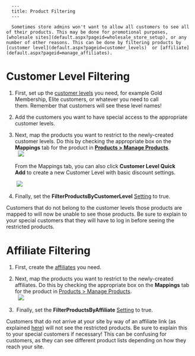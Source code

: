 
      ---
      title: Product Filtering
      ---

      Sometimes store admins won't want to allow all customers to see all of their products. This may be done for promotional purposes, [wholesale sites](default.aspx?pageid=wholesale_store_setup), or any number of other reasons. This can be done by filtering products by [customer level](default.aspx?pageid=customer_levels)  or [affiliate](default.aspx?pageid=manage_affiliates).

Customer Level Filtering
========================

1.  First, set up the [](http://manual.aspdotnetstorefront.com/p-450-customer-levels.aspx)[customer levels](default.aspx?pageid=customer_levels) you need, for example Gold Membership, Elite customers, or whatever you need to call them. Remember that customers will see these level names!  
      
    
2.  Add the customers you want to have special access to the appropriate customer levels.  
      
    
3.  Next, map the products you want to restrict to the newly-created customer levels. Do this by checking the appropriate box on the **Mappings** tab for the product in **[Products > Manage Products](default.aspx?pageid=manage_products)**.  
      ![](images/1415985691484.png)  
      
    From the Mappings tab, you can also click **Customer Level Quick Add** to create a new Customer Level with basic discount settings.  
      
     ![](images/1415985410792.png)  
      
    
4.  Finally, set the **FilterProductsByCustomerLevel** [Setting](default.aspx?pageid=settings) to true.

Customers that do not belong to the customer levels those products are mapped to will now be unable to see those products. Be sure to explain to your special customers that they will have to log in before seeing the restricted products.

Affiliate Filtering
===================

1.  First, create the [affiliates](default.aspx?pageid=manage_affiliates) you need.  
      
    
2.  Next, map the products you want to restrict to the newly-created affiliates. Do this by checking the appropriate box on the **Mappings** tab for the product in [Products > Manage Products](default.aspx?pageid=manage_products).  
      ![](images/1415985717426.png)  
      
    
3.   Finally, set the **FilterProductsByAffiliate** [Setting](default.aspx?pageid=settings) to true.

Customers that do not arrive at your site by way of an affiliate link (as explained [here](default.aspx?pageid=manage_affiliates)) will not see the restricted products. Be sure to explain this to your special customers if necessary! This can be confusing for customers, as they can see different product lists depending on how they reach your site.
      